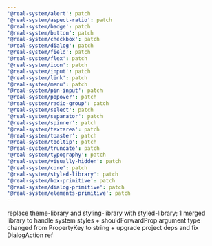 ```yaml
---
'@real-system/alert': patch
'@real-system/aspect-ratio': patch
'@real-system/badge': patch
'@real-system/button': patch
'@real-system/checkbox': patch
'@real-system/dialog': patch
'@real-system/field': patch
'@real-system/flex': patch
'@real-system/icon': patch
'@real-system/input': patch
'@real-system/link': patch
'@real-system/menu': patch
'@real-system/pin-input': patch
'@real-system/popover': patch
'@real-system/radio-group': patch
'@real-system/select': patch
'@real-system/separator': patch
'@real-system/spinner': patch
'@real-system/textarea': patch
'@real-system/toaster': patch
'@real-system/tooltip': patch
'@real-system/truncate': patch
'@real-system/typography': patch
'@real-system/visually-hidden': patch
'@real-system/core': patch
'@real-system/styled-library': patch
'@real-system/box-primitive': patch
'@real-system/dialog-primitive': patch
'@real-system/elements-primitive': patch
---
```


replace theme-library and styling-library with styled-library; 1 merged library to handle system styles + shouldForwardProp argument type changed from PropertyKey to string + upgrade project deps and fix DialogAction ref
